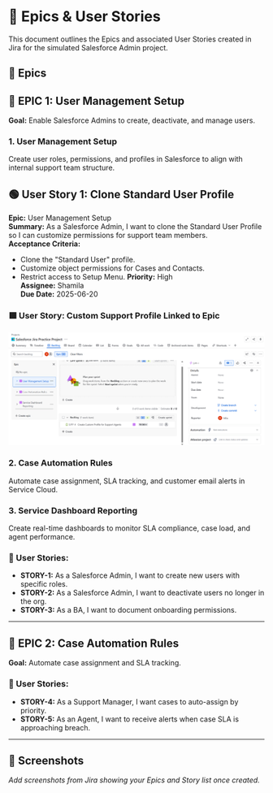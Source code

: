 # 📘 Epics & User Stories

This document outlines the Epics and associated User Stories created in Jira for the simulated Salesforce Admin project.

## 📁 Epics

  ## 🧩 EPIC 1: User Management Setup
**Goal:** Enable Salesforce Admins to create, deactivate, and manage users.

### 1. User Management Setup
Create user roles, permissions, and profiles in Salesforce to align with internal support team structure.

## 🟢 User Story 1: Clone Standard User Profile

**Epic:** User Management Setup  
**Summary:** As a Salesforce Admin, I want to clone the Standard User Profile so I can customize permissions for support team members.  
**Acceptance Criteria:**
- Clone the "Standard User" profile.
- Customize object permissions for Cases and Contacts.
- Restrict access to Setup Menu.
**Priority:** High  
**Assignee:** Shamila  
**Due Date:** 2025-06-20


### 🟩 User Story: Custom Support Profile Linked to Epic
![Story Screenshot](../screenshots/story-support-profile-parent-epic.png)


### 2. Case Automation Rules
Automate case assignment, SLA tracking, and customer email alerts in Service Cloud.

### 3. Service Dashboard Reporting
Create real-time dashboards to monitor SLA compliance, case load, and agent performance.





### 🔹 User Stories:
- **STORY-1:** As a Salesforce Admin, I want to create new users with specific roles.
- **STORY-2:** As a Salesforce Admin, I want to deactivate users no longer in the org.
- **STORY-3:** As a BA, I want to document onboarding permissions.

---

## 🧩 EPIC 2: Case Automation Rules
**Goal:** Automate case assignment and SLA tracking.

### 🔹 User Stories:
- **STORY-4:** As a Support Manager, I want cases to auto-assign by priority.
- **STORY-5:** As an Agent, I want to receive alerts when case SLA is approaching breach.

---

## 📸 Screenshots

_Add screenshots from Jira showing your Epics and Story list once created._

